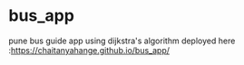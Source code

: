 # bus_app
pune bus guide app using dijkstra's algorithm
deployed here :https://chaitanyahange.github.io/bus_app/
